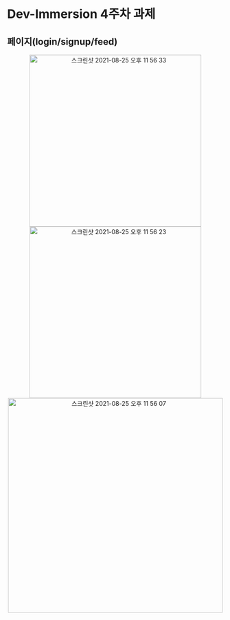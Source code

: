 # Dev-Immersion 4주차 과제

## 페이지(login/signup/feed)

<p align="center">
  <img width="400" alt="스크린샷 2021-08-25 오후 11 56 33" src="https://user-images.githubusercontent.com/55270881/130814382-66039339-a401-4209-bc94-040729cd8f36.png"><img width="400" alt="스크린샷 2021-08-25 오후 11 56 23" src="https://user-images.githubusercontent.com/55270881/130814408-b6438d6a-997a-428f-b72e-4c01e05f56d9.png"><img width="500" alt="스크린샷 2021-08-25 오후 11 56 07" src="https://user-images.githubusercontent.com/55270881/130814414-43a03033-cb42-423f-963c-583732bf4da4.png">
</p>

